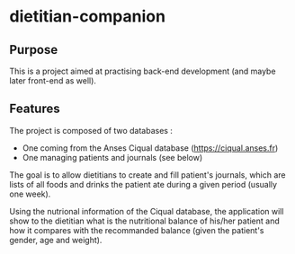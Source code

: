 # dietitian-companion

## Purpose

This is a project aimed at practising back-end development (and maybe later front-end as well).

## Features

The project is composed of two databases :
- One coming from the Anses Ciqual database (https://ciqual.anses.fr)
- One managing patients and journals (see below)

The goal is to allow dietitians to create and fill patient's journals, which are lists of all foods and drinks the patient ate during a given period (usually one week).

Using the nutrional information of the Ciqual database, the application will show to the dietitian what is the nutritional balance of his/her patient and how it compares with the recommanded balance (given the patient's gender, age and weight).
